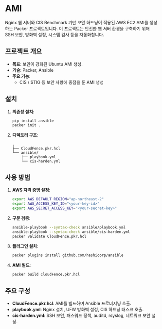 # AMI

Nginx 웹 서버와 CIS Benchmark 기반 보안 하드닝이 적용된 AWS EC2 AMI를 생성하는 Packer 프로젝트입니다. 
이 프로젝트는 안전한 웹 서버 환경을 구축하기 위해 SSH 보안, 방화벽 설정, 시스템 감사 등을 자동화합니다.

## 프로젝트 개요
- **목표**: 보안이 강화된 Ubuntu AMI 생성.
- **기술**: Packer, Ansible
- **주요 기능**:
  - CIS / STIG 등 보안 사항에 중점을 둔 AMI 생성


## 설치
1. **의존성 설치**:
   ```bash
   pip install ansible
   packer init .
   ```

2. **디렉토리 구조**:
   ```
   .
   ├── CloudFence.pkr.hcl
   └── ansible/
       ├── playbook.yml
       └── cis-harden.yml
   ```

## 사용 방법
1. **AWS 자격 증명 설정**:
   ```bash
   export AWS_DEFAULT_REGION="ap-northeast-2"
   export AWS_ACCESS_KEY_ID="<your-key-id>"
   export AWS_SECRET_ACCESS_KEY="<your-secret-key>"
   ```

2. **구문 검증**:
   ```bash
   ansible-playbook --syntax-check ansible/playbook.yml
   ansible-playbook --syntax-check ansible/cis-harden.yml
   packer validate CloudFence.pkr.hcl
   ```

4. **플러그인 설치**:
    ```bash
    packer plugins install github.com/hashicorp/ansible
    ```

3. **AMI 빌드**:
   ```bash
   packer build CloudFence.pkr.hcl
   ```

    


## 주요 구성
- **CloudFence.pkr.hcl**: AMI를 빌드하며 Ansible 프로비저닝 호출.
- **playbook.yml**: Nginx 설치, UFW 방화벽 설정, CIS 하드닝 태스크 호출.
- **cis-harden.yml**: SSH 보안, 패스워드 정책, auditd, rsyslog, 네트워크 보안 설정.
